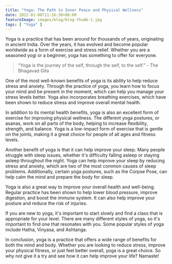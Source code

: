 ```yaml
---
title: "Yoga: The Path to Inner Peace and Physical Wellness"
date: 2022-01-06T11:16:38+06:00
featureImage: images/blog/blog-thumb-1.jpg
tags: [ "Yoga" ]
--- 
```

Yoga is a practice that has been around for thousands of years, originating in ancient India. Over the years, it has evolved and become popular worldwide as a form of exercise and stress relief. Whether you are a seasoned yogi or a beginner, yoga has something to offer for everyone.

> “Yoga is the journey of the self, through the self, to the self.” - The Bhagavad Gita

One of the most well-known benefits of yoga is its ability to help reduce stress and anxiety. Through the practice of yoga, you learn how to focus your mind and be present in the moment, which can help you manage your stress levels better. Yoga also incorporates breathing exercises, which have been shown to reduce stress and improve overall mental health.

In addition to its mental health benefits, yoga is also an excellent form of exercise for improving physical wellness. The different yoga postures, or asanas, work on all parts of the body, helping to increase flexibility, strength, and balance. Yoga is a low-impact form of exercise that is gentle on the joints, making it a great choice for people of all ages and fitness levels.

Another benefit of yoga is that it can help improve your sleep. Many people struggle with sleep issues, whether it's difficulty falling asleep or staying asleep throughout the night. Yoga can help improve your sleep by reducing stress and anxiety, which are two of the most common causes of sleep problems. Additionally, certain yoga postures, such as the Corpse Pose, can help calm the mind and prepare the body for sleep.

Yoga is also a great way to improve your overall health and well-being. Regular practice has been shown to help lower blood pressure, improve digestion, and boost the immune system. It can also help improve your posture and reduce the risk of injuries.

If you are new to yoga, it's important to start slowly and find a class that is appropriate for your level. There are many different styles of yoga, so it's important to find one that resonates with you. Some popular styles of yoga include Hatha, Vinyasa, and Ashtanga.

In conclusion, yoga is a practice that offers a wide range of benefits for both the mind and body. Whether you are looking to reduce stress, improve your physical fitness, or just feel better overall, yoga is a great choice. So why not give it a try and see how it can help improve your life? Namaste!